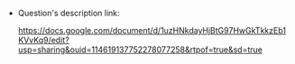 + Question's description link:

    https://docs.google.com/document/d/1uzHNkdayHjBtG97HwGkTkkzEb1KVvKq9/edit?usp=sharing&ouid=114619137752278077258&rtpof=true&sd=true